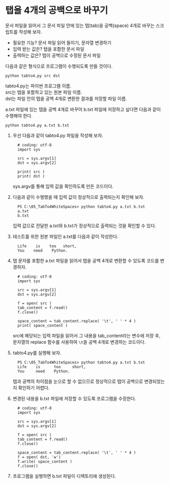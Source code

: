 # 탭을 4개의 공백으로 바꾸기
문서 파일을 읽어서 그 문서 파일 안에 있는 탭(tab)을 공백(space) 4개로 바꾸는 스크립트를 작성해 보자.  
  
- 필요한 기능? 문서 파일 읽어 들이기, 문자열 변경하기
- 입력 받는 값은? 탭을 포함한 문서 파일
- 출력하는 값은? 탭이 공백으로 수정된 문서 파일
  
다음과 같은 형식으로 프로그램이 수행되도록 만들 것이다.
```
python tabto4.py src dst
```
  
tabto4.py는 파이썬 프로그램 이름.  
src는 탭을 포함하고 있는 원본 파일 이름.  
dst는 파일 안의 탭을 공백 4개로 변환한 결과를 저장할 파일 이름.  
  
a.txt 파일에 있는 탭을 공백 4개로 바꾸어 b.txt 파일에 저장하고 싶다면 다음과 같이 수행해야 한다.  
```
python tabto4.py a.txt b.txt
```
  
1. 우선 다음과 같이 tabto4.py 파일을 작성해 보자.
    ```
      # coding: utf-8
      import sys

      src = sys.argv[1]
      dst = sys.argv[2]

      print( src )
      print( dst )
    ```
    sys.argv를 통해 입력 값을 확인하도록 만든 코드이다.

2. 다음과 같이 수행했을 때 입력 값이 정상적으로 출력되는지 확인해 보자.
    ```
      PS C:\05_TabTo4WhiteSpaces> python tabto4.py a.txt b.txt
      a.txt
      b.txt
    ```
    입력 값으로 전달한 a.txt와 b.txt가 정상적으로 출력되는 것을 확인할 수 있다.

3. 테스트를 위한 원본 파일인 a.txt를 다음과 같이 작성한다.
    ```
      Life    is    too   short,
      You    need    Python.
    ```

4. 탭 문자를 포함한 a.txt 파일을 읽어서 탭을 공백 4개로 변환할 수 있도록 코드를 변경하자.
    ```
      # coding: utf-8
      import sys

      src = sys.argv[1]
      dst = sys.argv[2]

      f = open( src )
      tab_content = f.read()
      f.close()

      space_content = tab_content.replace( '\t', ' ' * 4 )
      print( space_content )
    ```
    src에 해당되는 입력 파일을 읽어서 그 내용을 tab_content라는 변수에 저장 후,  
    문자열의 replace 함수를 사용하여 `\t`을 공백 4개로 변경하는 코드이다.

5. tabto4.py를 실행해 보자.
    ```
      PS C:\05_TabTo4WhiteSpaces> python tabto4.py a.txt b.txt
      Life    is      too     short,
      You     need    Python.
    ```
    탭과 공백의 차이점을 눈으로 할 수 없으므로 정상적으로 탭이 공백으로 변경되었는지 확인하기 어렵다.

6. 변경된 내용을 b.txt 파일에 저장할 수 있도록 프로그램을 수정한다.
    ```
      # coding: utf-8
      import sys

      src = sys.argv[1]
      dst = sys.argv[2]

      f = open( src )
      tab_content = f.read()
      f.close()

      space_content = tab_content.replace( '\t', ' ' * 4 )
      f = open( dst, 'w')
      f.write( space_content )
      f.close()
    ```

7. 프로그램을 실행하면 b.txt 파일이 디렉토리에 생성된다.